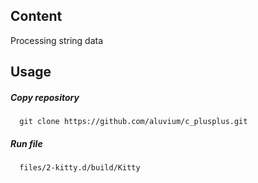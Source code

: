 ## Content  
 Processing string data
## Usage
##### Copy repository
      git clone https://github.com/aluvium/c_plusplus.git
##### Run file
      files/2-kitty.d/build/Kitty
